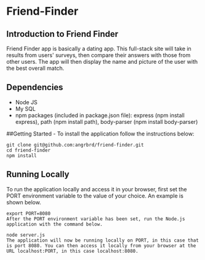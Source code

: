 # Friend-Finder

## Introduction to Friend Finder
Friend Finder app is basically a dating app. This full-stack site will take in results from users' surveys, then compare their answers with those from other users. The app will then display the name and picture of the user with the best overall match.

## Dependencies
* Node JS
* My SQL
* npm packages (included in package.json file): express (npm install express), path (npm install path), body-parser (npm install body-parser)

##Getting Started - To install the application follow the instructions below:

```
git clone git@github.com:angrbrd/friend-finder.git
cd friend-finder
npm install
```

## Running Locally
To run the application locally and access it in your browser, first set the PORT environment variable to the value of your choice. An example is shown below.

```
export PORT=8080
After the PORT environment variable has been set, run the Node.js application with the command below.

node server.js
The application will now be running locally on PORT, in this case that is port 8080. You can then access it locally from your browser at the URL localhost:PORT, in this case localhost:8080.

```
